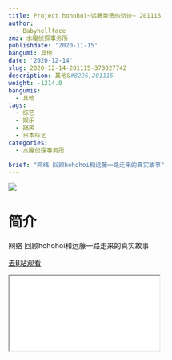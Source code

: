 ```yaml
---
title: Project hohohoi~远藤章造的轨迹~ 201115
author:
  - Babyhellface
zmz: 水曜侦探事务所
publishdate: '2020-11-15'
bangumi: 其他
date: '2020-12-14'
slug: 2020-12-14-201115-373027742
description: 其他&#8226;201115
weight: -1214.0
bangumis:
  - 其他
tags:
  - 综艺
  - 娱乐
  - 搞笑
  - 日本综艺
categories:
  - 水曜侦探事务所

brief: "网络 回顾hohohoi和远藤一路走来的真实故事"
---
```

![](https://raw.githubusercontent.com/tcgriffith/owaraisite/master/static/tmpimg/ff7a1db8f49ef3b41175f222f453dc043ec1d230.jpg.480.jpg)
# 简介  
网络
回顾hohohoi和远藤一路走来的真实故事  

[去B站观看](https://www.bilibili.com/video/av373027742/)
<div class ="resp-container"><iframe class="testiframe" src="//player.bilibili.com/player.html?aid=373027742"", scrolling="no", allowfullscreen="true" > </iframe></div> 
